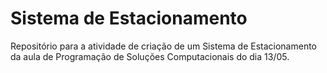 # Sistema de Estacionamento
Repositório para a atividade de criação de um Sistema de Estacionamento da aula de Programação de Soluções Computacionais do dia 13/05.